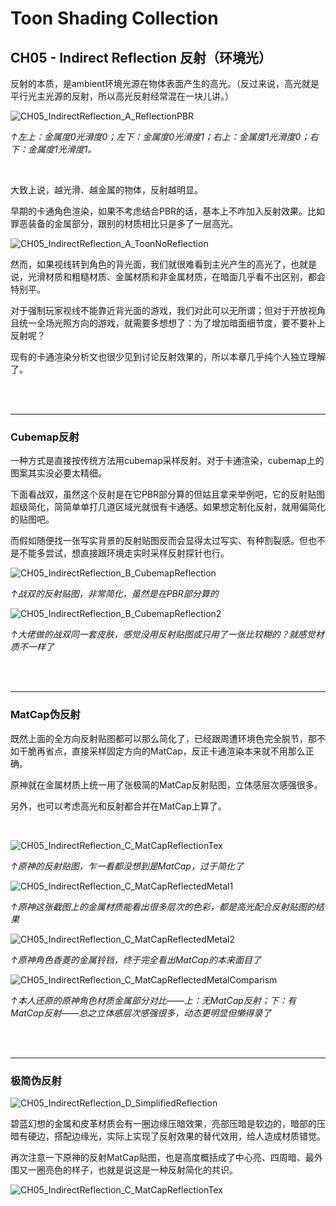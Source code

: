 # Toon Shading Collection 

## CH05 - Indirect Reflection 反射（环境光）

反射的本质，是ambient环境光源在物体表面产生的高光。（反过来说，高光就是平行光主光源的反射，所以高光反射经常混在一块儿讲。）

![CH05_IndirectReflection_A_ReflectionPBR](../imgs/CH05_IndirectReflection_A_ReflectionPBR.png)

*↑左上：金属度0光滑度0；左下：金属度0光滑度1；右上：金属度1光滑度0；右下：金属度1光滑度1。*

<br>

大致上说，越光滑、越金属的物体，反射越明显。

早期的卡通角色渲染，如果不考虑结合PBR的话，基本上不咋加入反射效果。比如罪恶装备的金属部分，跟别的材质相比只是多了一层高光。

![CH05_IndirectReflection_A_ToonNoReflection](../imgs/CH05_IndirectReflection_A_ToonNoReflection.jpg)

然而，如果视线转到角色的背光面，我们就很难看到主光产生的高光了，也就是说，光滑材质和粗糙材质、金属材质和非金属材质，在暗面几乎看不出区别，都会特别平。

对于强制玩家视线不能靠近背光面的游戏，我们对此可以无所谓；但对于开放视角且统一全场光照方向的游戏，就需要多想想了：为了增加暗面细节度，要不要补上反射呢？

现有的卡通渲染分析文也很少见到讨论反射效果的，所以本章几乎纯个人独立理解了。

<br>

<br>

------

### Cubemap反射

一种方式是直接按传统方法用cubemap采样反射。对于卡通渲染，cubemap上的图案其实没必要太精细。

下面看战双，虽然这个反射是在它PBR部分算的但姑且拿来举例吧，它的反射贴图超级简化，简简单单打几道区域光就很有卡通感。如果想定制化反射，就用偏简化的贴图吧。

而假如随便找一张写实背景的反射贴图反而会显得太过写实、有种割裂感。但也不是不能多尝试，想直接跟环境走实时采样反射探针也行。

![CH05_IndirectReflection_B_CubemapReflection](../imgs/CH05_IndirectReflection_B_CubemapReflection.png)

*↑战双的反射贴图，非常简化，虽然是在PBR部分算的*

![CH05_IndirectReflection_B_CubemapReflection2](../imgs/CH05_IndirectReflection_B_CubemapReflection2.png)

*↑大佬做的战双同一套皮肤，感觉没用反射贴图或只用了一张比较糊的？就感觉材质不一样了*

<br>

<br>

------

### MatCap伪反射

既然上面的全方向反射贴图都可以那么简化了，已经跟周遭环境色完全脱节，那不如干脆再省点，直接采样固定方向的MatCap，反正卡通渲染本来就不用那么正确。

原神就在金属材质上统一用了张极简的MatCap反射贴图，立体感层次感强很多。

另外，也可以考虑高光和反射都合并在MatCap上算了。

<br>

![CH05_IndirectReflection_C_MatCapReflectionTex](../imgs/CH05_IndirectReflection_C_MatCapReflectionTex.png)

*↑原神的反射贴图，乍一看都没想到是MatCap，过于简化了*

![CH05_IndirectReflection_C_MatCapReflectedMetal1](../imgs/CH05_IndirectReflection_C_MatCapReflectedMetal1.png)

*↑原神这张截图上的金属材质能看出很多层次的色彩，都是高光配合反射贴图的结果*

![CH05_IndirectReflection_C_MatCapReflectedMetal2](../imgs/CH05_IndirectReflection_C_MatCapReflectedMetal2.png)

*↑原神角色香菱的金属铃铛，终于完全看出MatCap的本来面目了*

![CH05_IndirectReflection_C_MatCapReflectedMetalComparism](../imgs/CH05_IndirectReflection_C_MatCapReflectedMetalComparism.png)

*↑本人还原的原神角色材质金属部分对比——上：无MatCap反射；下：有MatCap反射——总之立体感层次感强很多，动态更明显但懒得录了*

<br>

<br>

------

### 极简伪反射

![CH05_IndirectReflection_D_SimplifiedReflection](../imgs/CH05_IndirectReflection_D_SimplifiedReflection.png)

碧蓝幻想的金属和皮革材质会有一圈边缘压暗效果，亮部压暗是软边的，暗部的压暗有硬边，搭配边缘光，实际上实现了反射效果的替代效用，给人造成材质错觉。

再次注意一下原神的反射MatCap贴图，也是高度概括成了中心亮、四周暗、最外围又一圈亮色的样子，也就是说这是一种反射简化的共识。

![CH05_IndirectReflection_C_MatCapReflectionTex](../imgs/CH05_IndirectReflection_C_MatCapReflectionTex.png)
